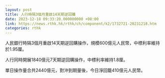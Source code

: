 ```yaml
---
layout: post
title: 人行時隔3個月重啟14天期逆回購
date: 2023-12-18 09:33:20.000000000 +08:00
link: https://news.rthk.hk/rthk/ch/component/k2/1732721-20231218.htm
categories: rthk
---
```


人民銀行時隔3個月重啟14天期逆回購操作，規模600億元人民幣，中標利率維持於1.95厘。

人行同時開展1840億元7天期逆回購操作，中標利率維持1.8厘。

單日操作量合共2440億元，對沖到期量後，今日淨回籠410億元人民幣。
